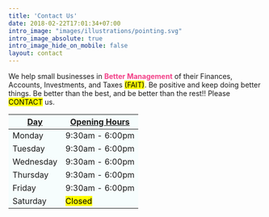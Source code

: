 ```yaml
---
title: 'Contact Us'
date: 2018-02-22T17:01:34+07:00
intro_image: "images/illustrations/pointing.svg"
intro_image_absolute: true
intro_image_hide_on_mobile: false
layout: contact
---
```


<span class="typewriter-cycle">We help small businesses in <typewritten-text>Better Management</typewritten-text> of their Finances, Accounts, Investments, and Taxes <mark>(FAIT)</mark>. Be positive and keep doing better things. Be better than the best, and be better than the rest!! Please <mark>CONTACT</mark> us.</span>

| <u>Day</u>       | <u>Opening Hours</u>   |
| --------- | --------------- |
| Monday    | 9:30am - 6:00pm |
| Tuesday   | 9:30am - 6:00pm |
| Wednesday | 9:30am - 6:00pm |
| Thursday  | 9:30am - 6:00pm |
| Friday    | 9:30am - 6:00pm |
| Saturday  | <mark>Closed</mark> |

<style>
.tableRow {background-color:rgb(246, 253, 253);} 
tr {background-color:rgb(246, 253, 253);} 
tr:hover {background-color: rgba(233, 235, 154, 0.76) !important;}
.selectedTableRow {background-color: rgba(141, 186, 238, 0.76) !important;}
typewritten-text {
  font-weight: bold;
  color: #f24088;  
}
</style>

<script>
document.querySelectorAll('.typewriter-cycle').forEach(cycle => {
  const items = cycle.querySelectorAll('typewritten-text')
  for (let i = 0; i < items.length; ++i) {
    const cur = items[i]
    const next = items[i === items.length - 1 ? 0 : i + 1]
    
    cur.addEventListener('typewritten-text:phrasetyped', () => setTimeout(cur.start, cur.phraseInterval))
    cur.addEventListener('typewritten-text:phraseremoved', () => {
      cur.classList.remove('active')
      next.classList.add('active')
      setTimeout(next.start, next.phraseInterval)
    })
  }
})
</script>